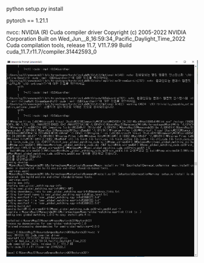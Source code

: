 python setup.py install

pytorch == 1.21.1

nvcc: NVIDIA (R) Cuda compiler driver
Copyright (c) 2005-2022 NVIDIA Corporation
Built on Wed_Jun__8_16:59:34_Pacific_Daylight_Time_2022
Cuda compilation tools, release 11.7, V11.7.99
Build cuda_11.7.r11.7/compiler.31442593_0

![image](https://github.com/sjg918/sgm/blob/main/src/semi_global_matching_windows/%EC%BA%A1%EC%B2%98.PNG?raw=true)
